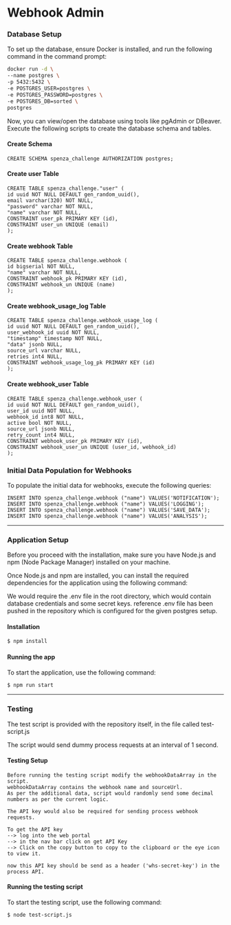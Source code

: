 # Webhook Admin

### Database Setup

To set up the database, ensure Docker is installed, and run the following command in the command prompt:
```bash
docker run -d \
--name postgres \
-p 5432:5432 \
-e POSTGRES_USER=postgres \
-e POSTGRES_PASSWORD=postgres \
-e POSTGRES_DB=sorted \
postgres
```

Now, you can view/open the database using tools like pgAdmin or DBeaver. 
Execute the following scripts to create the database schema and tables.

#### Create Schema
```
CREATE SCHEMA spenza_challenge AUTHORIZATION postgres;
```

#### Create user Table
```
CREATE TABLE spenza_challenge."user" (
id uuid NOT NULL DEFAULT gen_random_uuid(),
email varchar(320) NOT NULL,
"password" varchar NOT NULL,
"name" varchar NOT NULL,
CONSTRAINT user_pk PRIMARY KEY (id),
CONSTRAINT user_un UNIQUE (email)
);
```

#### Create webhook Table
```
CREATE TABLE spenza_challenge.webhook (
id bigserial NOT NULL,
"name" varchar NOT NULL,
CONSTRAINT webhook_pk PRIMARY KEY (id),
CONSTRAINT webhook_un UNIQUE (name)
);
```
#### Create webhook_usage_log Table
```
CREATE TABLE spenza_challenge.webhook_usage_log (
id uuid NOT NULL DEFAULT gen_random_uuid(),
user_webhook_id uuid NOT NULL,
"timestamp" timestamp NOT NULL,
"data" jsonb NULL,
source_url varchar NULL,
retries int4 NULL,
CONSTRAINT webhook_usage_log_pk PRIMARY KEY (id)
);
```

#### Create webhook_user Table
```
CREATE TABLE spenza_challenge.webhook_user (
id uuid NOT NULL DEFAULT gen_random_uuid(),
user_id uuid NOT NULL,
webhook_id int8 NOT NULL,
active bool NOT NULL,
source_url jsonb NULL,
retry_count int4 NULL,
CONSTRAINT webhook_user_pk PRIMARY KEY (id),
CONSTRAINT webhook_user_un UNIQUE (user_id, webhook_id)
);
```

### Initial Data Population for Webhooks

To populate the initial data for webhooks, execute the following queries:
```
INSERT INTO spenza_challenge.webhook ("name") VALUES('NOTIFICATION');
INSERT INTO spenza_challenge.webhook ("name") VALUES('LOGGING');
INSERT INTO spenza_challenge.webhook ("name") VALUES('SAVE_DATA');
INSERT INTO spenza_challenge.webhook ("name") VALUES('ANALYSIS');
```
---
### Application Setup

Before you proceed with the installation, make sure you have Node.js and npm (Node Package Manager) installed on your machine.

Once Node.js and npm are installed, you can install the required dependencies for the application using the following command:

We would require the .env file in the root directory, which would contain database credentials and some secret keys.
reference .env file has been pushed in the repository which is configured for the given postgres setup.

#### Installation

```bash
$ npm install
```

#### Running the app
To start the application, use the following command:
```bash
$ npm run start
```
---
### Testing

The test script is provided with the repository itself, in the file called test-script.js

The script would send dummy process requests at an interval of 1 second.
#### Testing Setup

```
Before running the testing script modify the webhookDataArray in the script.
webhookDataArray contains the webhook name and sourceUrl.
As per the additional data, script would randomly send some decimal numbers as per the current logic.

The API key would also be required for sending process webhook requests.

To get the API key 
--> log into the web portal 
--> in the nav bar click on get API Key
--> Click on the copy button to copy to the clipboard or the eye icon to view it.

now this API key should be send as a header ('whs-secret-key') in the process API.
```

#### Running the testing script
To start the testing script, use the following command:
```bash
$ node test-script.js
```
